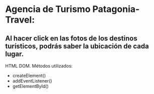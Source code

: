 # Agencia de Turismo Patagonia-Travel:

## Al hacer click en las fotos de los destinos turísticos, podrás saber la ubicación de cada lugar.

HTML DOM.
Métodos utilizados:
- createElement()
- addEventListener()
- getElementById()

